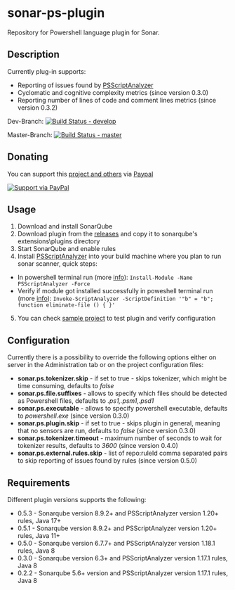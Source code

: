 # sonar-ps-plugin

Repository for Powershell language plugin for Sonar.

## Description ##
Currently plug-in supports:

- Reporting of issues found by [PSScriptAnalyzer](https://github.com/PowerShell/PSScriptAnalyzer)
- Cyclomatic and cognitive complexity metrics (since version 0.3.0)
- Reporting number of lines of code and comment lines metrics  (since version 0.3.2)

Dev-Branch: [![Build Status - develop](https://dev.azure.com/kgreta/sonar-ps-plugin/_apis/build/status/gretard.sonar-ps-plugin?branchName=develop)](https://dev.azure.com/kgreta/sonar-ps-plugin/_build/latest?definitionId=1&branchName=develop)

Master-Branch: [![Build Status - master](https://dev.azure.com/kgreta/sonar-ps-plugin/_apis/build/status/gretard.sonar-ps-plugin?branchName=master)](https://dev.azure.com/kgreta/sonar-ps-plugin/_build/latest?definitionId=1&branchName=master)


## Donating ##
You can support this [project and others](https://github.com/gretard) via [Paypal](https://www.paypal.me/greta514284/)

[![Support via PayPal](https://cdn.rawgit.com/twolfson/paypal-github-button/1.0.0/dist/button.svg)](https://www.paypal.me/greta514284/)

## Usage ##
1. Download and install SonarQube
2. Download plugin from the [releases](https://github.com/gretard/sonar-ps-plugin/releases) and copy it to sonarqube's extensions\plugins directory
3. Start SonarQube and enable rules
4. Install [PSScriptAnalyzer](https://github.com/PowerShell/PSScriptAnalyzer) into your build machine where you plan to run sonar scanner, quick steps:
  - In powershell terminal run (more [info](https://learn.microsoft.com/en-us/powershell/utility-modules/psscriptanalyzer/overview?view=ps-modules#installing-psscriptanalyzer)): ```Install-Module -Name PSScriptAnalyzer -Force``` 
  - Verify if module got installed successfully in poweshell terminal run (more [info](https://learn.microsoft.com/en-us/powershell/utility-modules/psscriptanalyzer/using-scriptanalyzer?source=recommendations&view=ps-modules)): ```Invoke-ScriptAnalyzer -ScriptDefinition '"b" = "b"; function eliminate-file () { }'```
5. You can check [sample project](https://github.com/gretard/sonar-ps-plugin/tree/master/sampleProject) to test plugin and verify configuration 

## Configuration ##
Currently there is a possibility to override the following options either on server in the Administration tab or on the project configuration files:

- **sonar.ps.tokenizer.skip** - if set to true - skips tokenizer, which might be time consuming, defaults to *false*
- **sonar.ps.file.suffixes** - allows to specify which files should be detected as Powershell files, defaults to *.ps1,.psm1,.psd1*
- **sonar.ps.executable** - allows to specify powershell executable, defaults to *powershell.exe* (since version 0.3.0)
- **sonar.ps.plugin.skip** - if set to true - skips plugin in general, meaning that no sensors are run, defaults to *false* (since version 0.3.0)
- **sonar.ps.tokenizer.timeout** - maximum number of seconds to wait for tokenizer results,  defaults to *3600* (since version 0.4.0)
- **sonar.ps.external.rules.skip** - list of repo:ruleId comma separated pairs to skip reporting of issues found by rules (since version 0.5.0)

## Requirements ##
Different plugin versions supports the following:
- 0.5.3 - Sonarqube version 8.9.2+ and PSScriptAnalyzer version 1.20+ rules, Java 17+
- 0.5.1 - Sonarqube version 8.9.2+ and PSScriptAnalyzer version 1.20+ rules, Java 11+
- 0.5.0 - Sonarqube version 6.7.7+ and PSScriptAnalyzer version 1.18.1 rules, Java 8
- 0.3.0 - Sonarqube version 6.3+ and PSScriptAnalyzer version 1.17.1 rules, Java 8
- 0.2.2 - Sonarqube 5.6+ version and PSScriptAnalyzer version 1.17.1 rules, Java 8

